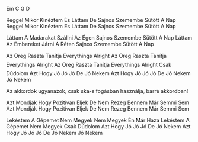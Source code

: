 Em C G D

Reggel Mikor Kinéztem És Láttam
De Sajnos Szemembe Sütött A Nap
Reggel Mikor Kinéztem Es Láttam
De Sajnos Szemembe Sütött A Nap

Láttam A Madarakat Szállni Az Égen
Sajnos Szemembe Sütött A Nap
Láttam Az Embereket Járni A Réten
Sajnos Szemembe Sütött A Nap

Az Öreg Raszta Tanítja Everythings Alright
Az Öreg Raszta Tanítja Everythings Alright
Az Öreg Raszta Tanítja Everythings Alright
Csak Dúdolom Azt Hogy Jó Jó Jó De Jó Nekem
Azt Hogy Jó Jó Jó De Jó Nekem
Jó Nekem

Az akkordok ugyanazok, csak ska-s fogásban használja, barré akkordban!

Azt Mondják Hogy Pozitívan Eljek
De Nem Rezeg Bennem Már Semmi Sem
Azt Mondják Hogy Pozitívan Eljek
De Nem Rezeg Bennem Már Semmi Sem

Lekéstem A Gépemet Nem Megyek
Nem Megyek Én Már Haza
Lekéstem A Gépemet Nem Megyek
Csak Dúdolom Azt Hogy Jó Jó Jó De Jó Nekem
Azt Hogy Jó Jó Jó De Jó Nekem
Jó Nekem
